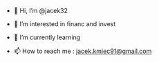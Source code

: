 - 👋 Hi, I’m @jacek32
- 👀 I’m interested in financ and invest 
- 🌱 I’m currently learning 

- 📫 How to reach me : jacek.kmiec91@gmail.com 

<!---jacek/jacek32 is a ✨ special ✨ repository because its `README.md` (this file) appears on your  profile.
You can click the Preview link to take a look at your changes.
--->
